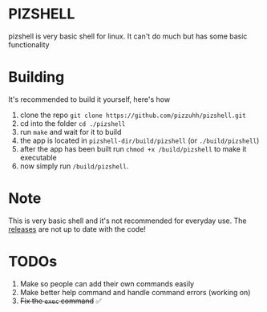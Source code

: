 # PIZSHELL
pizshell is very basic shell for linux. It can't do much but has some basic functionality
# Building
It's recommended to build it yourself, here's how
1. clone the repo `git clone https://github.com/pizzuhh/pizshell.git`
2. cd into the folder `cd ./pizshell`
3. run `make` and wait for it to build
4. the app is located in `pizshell-dir/build/pizshell` (or `./build/pizshell`)
5. after the app has been built run `chmod +x /build/pizshell` to make it executable
6. now simply run `/build/pizshell`.
# Note
This is very basic shell and it's not recommended for everyday use.
The [releases](https://github.com/pizzuhh/pizshell/releases) are not up to date with the code!
# TODOs
1. Make so people can add their own commands easily
2. Make better help command and handle command errors (working on)
3. ~~Fix the `exec` command~~ ✅
